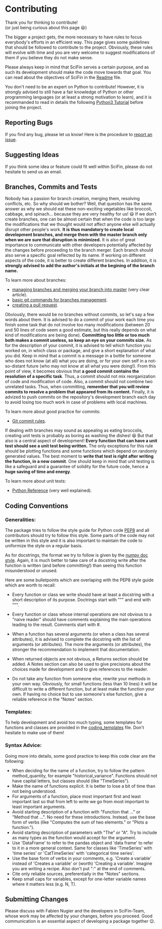 # Contributing

Thank you for thinking to contribute!  
(or just being curious about this page :smiley:)

The bigger a project gets, the more necessary to have rules to focus everybody's efforts in an efficient way.
This page gives some guidelines that should be followed to contribute to the project. Obviously, these rules will evolve with time and you are very welcome to suggest modifications of them if you believe they do not make sense.

Please always keep in mind that SciFin serves a certain purpose, and as such its development should make the code move towards that goal. You can read about the objectives of SciFin in the [Readme](https://github.com/SciFin-Team/SciFin/blob/master/README.md) file.

You don't need to be an expert on Python to contribute! However, it is strongly advised to still have a fair knowledge of Python or other programming languages (or at least a strong motivation to learn), and it is recommanded to read in details the following [Python3 Tutorial](https://www.python-course.eu/python3_course.php) before joining the project.


## Reporting Bugs

If you find any bug, please let us know! Here is the procedure to [report an issue](https://docs.github.com/en/github/managing-your-work-on-github/creating-an-issue).


## Suggesting Ideas

If you think some idea or feature could fit well within SciFin, please do not hesitate to send us an email.


## Branches, Commits and Tests

Nobody has a passion for branch creation, merging them, resolving conflicts, etc. So why should we bother? Well, that question has the same answer as why we should eat these non-exciting vegetables like broccoli, cabbage, and spinach... because they are very healthy for us! :smiley: If we don't create branches, one can be almost certain that when the code is too large the modifications that we thought would not affect anyone else will actually disrupt other people's work. **It is thus mandatory to create local development branches, and merge them with the master branch only when we are sure that disruption is minimized.** It is also of great importance to communicate with other developers potentially affected by the changes before proceeding to the branch merger. Each branch should also serve a specific goal reflected by its name. If working on different aspects of the code, it is better to create different branches. In addition, it is **strongly advised to add the author's initials at the begining of the branch name.**

To learn more about branches:
- [managing branches and merging your branch into master](https://git-scm.com/book/en/v2/Git-Branching-Basic-Branching-and-Merging) (very clear article).
- [basic git commands for branches management](https://github.com/Kunena/Kunena-Forum/wiki/Create-a-new-branch-with-git-and-manage-branches).
- [creating a pull request](https://docs.github.com/en/github/collaborating-with-issues-and-pull-requests/creating-a-pull-request).

Obviously, there would be no branches without commits, so let's say a few words about them. It is advised to do a commit of your work each time you finish some task that do not involve too many modifications (between 20 and 50 lines of code seem a good estimate, but this really depends on what kind of modifications are being done). **Committing too little or too much both makes a commit useless, so keep an eye on your commits size.** As for the description of your commit, it is advised to tell which function you worked on, in which class or package, and give a short explanation of what you did. Keep in mind that a commit is a message in a bottle for someone who does not know (at all) what you are doing, or for your own self in a not-so-distant future (who may not know at all what you were doing!). From this point of view, it becomes obvious that **a good commit contains the resolution of a specific task**. Thus, a commit should not mix reorganization of code and modification of code. Also, a commit should not combine two unrelated tasks. Thus, when committing, **remember that you will review commits to resolve a problem that appeared from its content.** Finally, it is advized to push commits on the repository's development branch each day to avoid losing too much work in case of problems with local machines.

To learn more about good practice for commits:
- [Git commit rules](https://wiki.openstack.org/wiki/GitCommitMessages#Git_Commit_Good_Practice).

If dealing with branches may sound as appealing as eating broccolis, creating unit tests is probably as boring as washing the dishes! :laughing: But that also is a central aspect of development! **Every function that can have a unit test should see a unit test being written.** The only exceptions for this rule should be plotting functions and some functions which depend on randomly generated values. The best moment to **write that test is right after writing the function, in a new commit**. One should keep in mind that unit testing is like a safeguard and a guarantee of solidity for the future code, hence a **huge saving of time and energy**.

To learn more about unit tests:
- [Python Reference](https://docs.python.org/3/library/unittest.html#) (very well explained).



## Coding Conventions

### Generalities:

The package tries to follow the style guide for Python code [PEP8](https://www.python.org/dev/peps/pep-0008/) and all contributors should try to follow this style. Some parts of the code may not be written in this style and it is also important to maintain the code to uniformize the style on a regular basis.

As for docstrings, the format we try to follow is given by the [numpy doc style](https://numpydoc.readthedocs.io/en/latest/format.html). Again, it is much better to take care of a docstring write after the function is written (and before committing!) than seeing this function misunderstood or unused.


Here are some bulletpoints which are overlaping with the PEP8 style guide which are worth to recall:

- Every function or class we write should have at least a docstring with a short description of its purpose. Doctrings start with """ and end with """.

- Every function or class whose internal operations are not obvious to a "naive reader" should have comments explaining the main operations leading to the result. Comments start with #.

- When a function has several arguments (or when a class has several attributes), it is advised to complete the docstring with the list of arguments (or attributes). The more the arguments (or attributes), the stronger the recommendation to implement that documentation.

- When returned objects are not obvious, a Returns section should be added. A Notes section can also be used to give precisions about the choices made for development and to give references to the reader.

- Do not take any function from someone else, rewrite your methods in your own way. Obviously, for small functions (less than 10 lines) it will be difficult to write a different function, but at least make the function your own. If having no choice but to use someone's else function, give a reliable reference in the "Notes" section.


### Templates:

To help development and avoid too much typing, some templates for functions and classes are provided in the [coding_templates](https://github.com/SciFin-Team/SciFin/blob/master/docs/coding_templates.md) file. Don't hesitate to make use of them!


### Syntax Advice:

Going more into details, some good practice to keep this code clear are the following:

- When deciding for the name of a function, try to follow the pattern method_quantity, for example "historical_variance". Functions should not have capital letters, but classes should (like "TimeSeries").
- Make the name of functions explicit. It is better to lose a bit of time than not being understood.
- For arguments of a function, place most important first and least important last so that from left to write we go from most important to least important arguments.
- Avoid starting description of a function with "Function that ..." or "Method that ...". No need for these introductions. Instead, use the base form of verbs (like "Computes the sum of two elements." or "Plots a function.").
- Avoid starting description of parameters with "The" or "A". Try to include as many types as the function would accept for the argument.
- Use 'DataFrame' to refer to the pandas object and 'data frame' to refer to it in a more general context. Same for classes like 'TimeSeries' with 'time series' or 'CatTimeSeries' with 'categorical time series'.
- Use the base form of verbs in your comments, e.g. 'Create a variable' instead of 'Creates a variable' or (worth) 'Creating a variable'. Imagine you are writing a recipe. Also don't put ":" at the end of comments.
- Cite only reliable sources, preferentially in the "Notes" sections.
- Keep small caps for variables, except for one-letter variable names where it matters less (e.g. N, T).


## Submitting Changes


Please discuss with Fabien Nugier and the developers in SciFin-Team, whose work may be affected by your changes, before you proceed. Good communication is an essential aspect of developing a package together :wink:.



